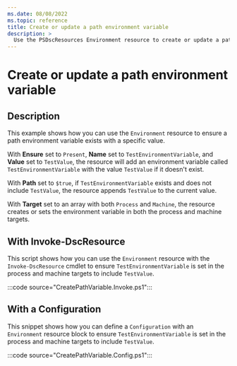 ```yaml
---
ms.date: 08/08/2022
ms.topic: reference
title: Create or update a path environment variable
description: >
  Use the PSDscResources Environment resource to create or update a path environment variable.
---
```


# Create or update a path environment variable

## Description

This example shows how you can use the `Environment` resource to ensure a path environment
variable exists with a specific value.

With **Ensure** set to `Present`, **Name** set to `TestEnvironmentVariable`, and **Value** set to
`TestValue`, the resource will add an environment variable called `TestEnvironmentVariable` with the
value `TestValue` if it doesn't exist.

With **Path** set to `$true`, if `TestEnvironmentVariable` exists and does not include
`TestValue`, the resource appends `TestValue` to the current value.

With **Target** set to an array with both `Process` and `Machine`, the resource creates or sets the
environment variable in both the process and machine targets.

## With Invoke-DscResource

This script shows how you can use the `Environment` resource with the `Invoke-DscResource` cmdlet to
ensure `TestEnvironmentVariable` is set in the process and machine targets to include `TestValue`.

:::code source="CreatePathVariable.Invoke.ps1":::

## With a Configuration

This snippet shows how you can define a `Configuration` with an `Environment` resource block to
ensure `TestEnvironmentVariable` is set in the process and machine targets to include `TestValue`.

:::code source="CreatePathVariable.Config.ps1":::
